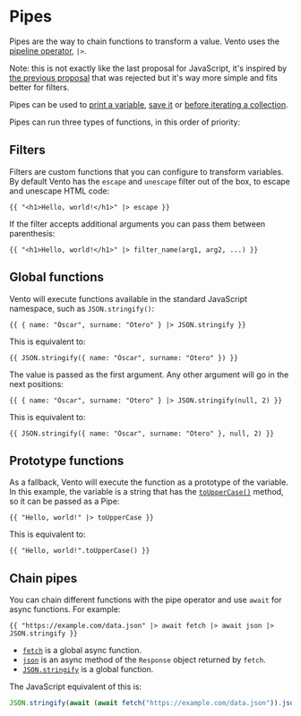 # Pipes

Pipes are the way to chain functions to transform a value. Vento uses the
[pipeline operator](https://github.com/tc39/proposal-pipeline-operator), `|>`.

Note: this is not exactly like the last proposal for JavaScript, it's inspired
by
[the previous proposal](https://github.com/valtech-nyc/proposal-fsharp-pipelines)
that was rejected but it's way more simple and fits better for filters.

Pipes can be used to [print a variable](./print.md), [save it](./set.md) or
[before iterating a collection](./for.md#pipes).

Pipes can run three types of functions, in this order of priority:

## Filters

Filters are custom functions that you can configure to transform variables. By
default Vento has the `escape` and `unescape` filter out of the box, to escape
and unescape HTML code:

```vento
{{ "<h1>Hello, world!</h1>" |> escape }}
```

If the filter accepts additional arguments you can pass them between
parenthesis:

```vento
{{ "<h1>Hello, world!</h1>" |> filter_name(arg1, arg2, ...) }}
```

## Global functions

Vento will execute functions available in the standard JavaScript namespace, such as `JSON.stringify()`:

```vento
{{ { name: "Óscar", surname: "Otero" } |> JSON.stringify }}
```

This is equivalent to:

```vento
{{ JSON.stringify({ name: "Óscar", surname: "Otero" }) }}
```

The value is passed as the first argument. Any other argument will go in the
next positions:

```vento
{{ { name: "Óscar", surname: "Otero" } |> JSON.stringify(null, 2) }}
```

This is equivalent to:

```vento
{{ JSON.stringify({ name: "Óscar", surname: "Otero" }, null, 2) }}
```

## Prototype functions

As a fallback, Vento will execute the function as a prototype of the variable.
In this example, the variable is a string that has the
[`toUpperCase()`](https://developer.mozilla.org/en-US/docs/Web/JavaScript/Reference/Global_Objects/String/toUpperCase)
method, so it can be passed as a Pipe:

```vento
{{ "Hello, world!" |> toUpperCase }}
```

This is equivalent to:

```vento
{{ "Hello, world!".toUpperCase() }}
```

## Chain pipes

You can chain different functions with the pipe operator and use `await` for
async functions. For example:

```vento
{{ "https://example.com/data.json" |> await fetch |> await json |> JSON.stringify }}
```

- [`fetch`](https://developer.mozilla.org/en-US/docs/Web/API/fetch) is a global
  async function.
- [`json`](https://developer.mozilla.org/en-US/docs/Web/API/Response/json) is an async method of the `Response` object returned by `fetch`.
- [`JSON.stringify`](https://developer.mozilla.org/en-US/docs/Web/JavaScript/Reference/Global_Objects/JSON/stringify)
  is a global function.

The JavaScript equivalent of this is:

```js
JSON.stringify(await (await fetch("https://example.com/data.json")).json());
```
